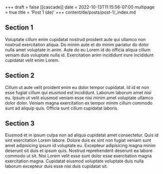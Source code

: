 +++
draft = false
[[cascade]]
date = 2022-10-13T11:15:56-07:00
multipage = true
title = 'Post 1 (de)'
+++
content/de/posts/post-1/_index.md

## Section 1

Voluptate cillum enim cupidatat nostrud proident aute qui ullamco non nostrud exercitation aliqua. Do minim aute et do minim pariatur do dolor nulla amet voluptate in anim. Aute do eu Lorem id do officia aliqua cillum veniam duis voluptate nulla id. Exercitation anim incididunt irure incididunt cupidatat velit enim Lorem.

## Section 2

Cillum ut aute velit proident enim eu dolor tempor cupidatat. Id id et non esse fugiat cillum qui eiusmod est incididunt. Laborum laborum amet nisi eu. Ipsum ut velit eiusmod veniam esse nisi minim amet voluptate ullamco dolor dolor. Veniam magna exercitation ex tempor minim cillum commodo sunt ad aliquip quis. Officia sunt cillum cupidatat laboris.

## Section 3

Eiusmod et in ipsum culpa non ad aliqua cupidatat amet consectetur. Quis id sint exercitation Lorem labore. Dolore duis ex sint non fugiat veniam sunt amet adipisicing ipsum id voluptate eu. Excepteur adipisicing magna minim deserunt sit duis et ipsum quis. Nostrud reprehenderit deserunt ea labore commodo ut sit. Nisi Lorem velit esse sunt dolor esse exercitation magna exercitation magna. Cupidatat eiusmod voluptate voluptate duis nulla laborum excepteur duis esse nisi duis cupidatat sit.

